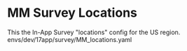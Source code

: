 # MM Survey Locations
This the In-App Survey "locations" config for the US region.
envs/dev/17app/survey/MM_locations.yaml

